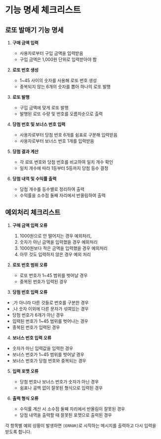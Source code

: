# 기능 명세 체크리스트

## 로또 발매기 기능 명세

1. **구매 금액 입력**

   - 사용자로부터 구입 금액을 입력받음
   - 구입 금액은 1,000원 단위로 입력받아야 함

2. **로또 번호 생성**

   - 1~45 사이의 숫자를 사용해 로또 번호 생성
   - 중복되지 않는 6개의 숫자를 뽑아 하나의 로또 발행

3. **로또 발행**

   - 구입 금액에 맞게 로또 발행
   - 발행된 로또 수량 및 번호를 오름차순으로 출력

4. **당첨 번호 및 보너스 번호 입력**

   - 사용자로부터 당첨 번호 6개를 쉼표로 구분해 입력받음
   - 사용자로부터 보너스 번호 1개를 입력받음

5. **당첨 결과 계산**

   - 각 로또 번호와 당첨 번호를 비교하여 일치 개수 확인
   - 일치 개수에 따라 1등부터 5등까지 당첨 등수 결정

6. **당첨 내역 및 수익률 출력**
   - 당첨 개수를 등수별로 정리하여 출력
   - 수익률을 소수점 둘째 자리에서 반올림하여 출력

## 예외처리 체크리스트

1. **구매 금액 입력 오류**

   1. 1000원으로 안 떨어지는 경우 예외처리,
   2. 숫자가 아닌 금액을 입력했을 경우 예외처리
   3. 1000원보다 적은 금액을 입력했을 경우 예외처리
   4. 아무 것도 입력하지 않은 경우 예외 처리

2. **로또 번호 범위 오류**

   - 로또 번호가 1~45 범위를 벗어날 경우
   - 중복된 번호가 입력된 경우

3. **당첨 번호 입력 오류**

- ,가 아니라 다른 것들로 번호를 구분한 경우
- ,나 숫자 이외에 다른 문자가 섞여있는 경우
- 당첨 번호가 6개가 아닌 경우
- 입력된 번호가 1~45 범위를 벗어나는 경우
- 중복된 번호가 입력된 경우

4. **보너스 번호 입력 오류**

- 숫자가 아닌 입력값을 입력한 경우
- 보너스 번호가 1~45 범위를 벗어날 경우
- 보너스 번호가 당첨 번호와 중복되는 경우

5. **입력 포맷 오류**

   - 당첨 번호나 보너스 번호가 숫자가 아닌 경우
   - 쉼표나 공백 없이 잘못된 형식으로 입력된 경우

6. **출력 형식 오류**
   - 수익률 계산 시 소수점 둘째 자리에서 반올림이 잘못된 경우
   - 당첨 내역을 출력할 때 잘못된 포맷으로 출력된 경우

각 항목별 예외 상황이 발생하면 `[ERROR]`로 시작하는 메시지를 출력하고 다시 입력을 받도록 합니다.
